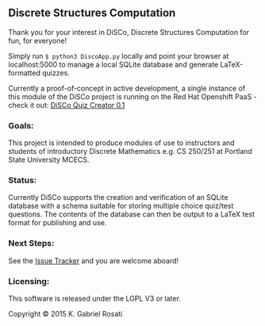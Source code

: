 ## Discrete Structures Computation
Thank you for your interest in DiSCo, Discrete Structures Computation for fun, for everyone!

Simply run `$ python3 DiscoApp.py` locally and point your browser at localhost:5000 to manage a local SQLite database and generate LaTeX-formatted quizzes.

Currently a proof-of-concept in active development, a single instance of this module of the DiSCo project is running on the Red Hat Openshift PaaS - check it out: [DiSCo Quiz Creator 0.1](http://disco-gpdx.rhcloud.com/)
### Goals:
This project is intended to produce modules of use to instructors and students of
introductory Discrete Mathematics e.g. CS 250/251 at Portland State University MCECS.

### Status:
Currently DiSCo supports the creation and verification of an SQLite database
with a schema suitable for storing multiple choice quiz/test questions. The contents
of the database can then be output to a LaTeX test format for publishing and use.

### Next Steps:
See the [Issue Tracker](https://github.com/gabrielpdx/DiSCo/issues) and you
are welcome aboard!

### Licensing:
This software is released under the LGPL V3 or later.
 
Copyright &copy; 2015 K. Gabriel Rosati
